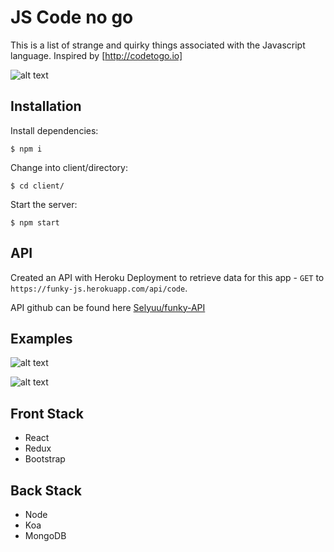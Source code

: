 # JS Code no go
This is a list of strange and quirky things associated with the Javascript language. Inspired by [http://codetogo.io]

![alt text](https://i.imgur.com/zTJaizq.png "screenshot")

## Installation

Install dependencies:

`$ npm i`

Change into client/directory:

`$ cd client/`

Start the server:

`$ npm start`

## API

Created an API with Heroku Deployment to retrieve data for this app - `GET` to `https://funky-js.herokuapp.com/api/code`. 

API github can be found here [Selyuu/funky-API](https://github.com/selyuu/funky-API "Github/funky-API")

## Examples

![alt text](https://i.imgur.com/8AR6pli.png "screenshot")

![alt text](https://i.imgur.com/RpEvNh5.png "screenshot")

## Front Stack
- React
- Redux
- Bootstrap

## Back Stack
- Node
- Koa
- MongoDB